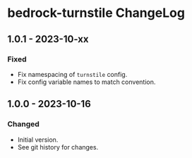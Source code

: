 # bedrock-turnstile ChangeLog

## 1.0.1 - 2023-10-xx

### Fixed
- Fix namespacing of `turnstile` config.
- Fix config variable names to match convention.

## 1.0.0 - 2023-10-16

### Changed
- Initial version.
- See git history for changes.
